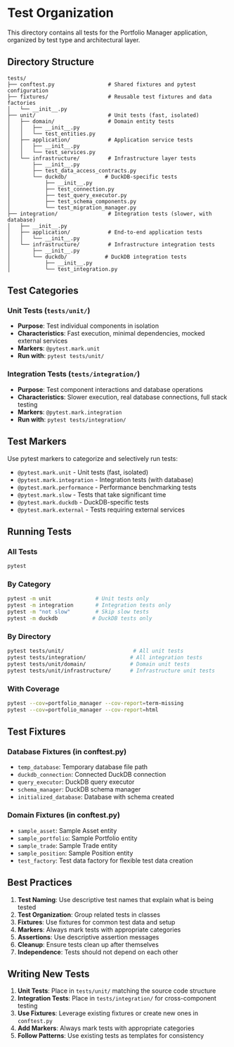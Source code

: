 # Test Organization

This directory contains all tests for the Portfolio Manager application, organized by test type and architectural layer.

## Directory Structure

```
tests/
├── conftest.py                 # Shared fixtures and pytest configuration
├── fixtures/                   # Reusable test fixtures and data factories
│   └── __init__.py
├── unit/                       # Unit tests (fast, isolated)
│   ├── domain/                 # Domain entity tests
│   │   ├── __init__.py
│   │   └── test_entities.py
│   ├── application/            # Application service tests  
│   │   ├── __init__.py
│   │   └── test_services.py
│   └── infrastructure/         # Infrastructure layer tests
│       ├── __init__.py
│       ├── test_data_access_contracts.py
│       └── duckdb/            # DuckDB-specific tests
│           ├── __init__.py
│           ├── test_connection.py
│           ├── test_query_executor.py
│           ├── test_schema_components.py
│           └── test_migration_manager.py
├── integration/                # Integration tests (slower, with database)
│   ├── __init__.py
│   ├── application/            # End-to-end application tests
│   │   └── __init__.py
│   └── infrastructure/         # Infrastructure integration tests
│       ├── __init__.py
│       └── duckdb/            # DuckDB integration tests
│           ├── __init__.py
│           └── test_integration.py
```

## Test Categories

### Unit Tests (`tests/unit/`)
- **Purpose**: Test individual components in isolation
- **Characteristics**: Fast execution, minimal dependencies, mocked external services
- **Markers**: `@pytest.mark.unit`
- **Run with**: `pytest tests/unit/`

### Integration Tests (`tests/integration/`)
- **Purpose**: Test component interactions and database operations
- **Characteristics**: Slower execution, real database connections, full stack testing
- **Markers**: `@pytest.mark.integration`
- **Run with**: `pytest tests/integration/`

## Test Markers

Use pytest markers to categorize and selectively run tests:

- `@pytest.mark.unit` - Unit tests (fast, isolated)
- `@pytest.mark.integration` - Integration tests (with database)
- `@pytest.mark.performance` - Performance benchmarking tests
- `@pytest.mark.slow` - Tests that take significant time
- `@pytest.mark.duckdb` - DuckDB-specific tests
- `@pytest.mark.external` - Tests requiring external services

## Running Tests

### All Tests
```bash
pytest
```

### By Category
```bash
pytest -m unit              # Unit tests only
pytest -m integration       # Integration tests only
pytest -m "not slow"        # Skip slow tests
pytest -m duckdb           # DuckDB tests only
```

### By Directory
```bash
pytest tests/unit/                      # All unit tests
pytest tests/integration/              # All integration tests
pytest tests/unit/domain/              # Domain unit tests
pytest tests/unit/infrastructure/      # Infrastructure unit tests
```

### With Coverage
```bash
pytest --cov=portfolio_manager --cov-report=term-missing
pytest --cov=portfolio_manager --cov-report=html
```

## Test Fixtures

### Database Fixtures (in conftest.py)
- `temp_database`: Temporary database file path
- `duckdb_connection`: Connected DuckDB connection
- `query_executor`: DuckDB query executor
- `schema_manager`: DuckDB schema manager
- `initialized_database`: Database with schema created

### Domain Fixtures (in conftest.py)
- `sample_asset`: Sample Asset entity
- `sample_portfolio`: Sample Portfolio entity
- `sample_trade`: Sample Trade entity
- `sample_position`: Sample Position entity
- `test_factory`: Test data factory for flexible test data creation

## Best Practices

1. **Test Naming**: Use descriptive test names that explain what is being tested
2. **Test Organization**: Group related tests in classes
3. **Fixtures**: Use fixtures for common test data and setup
4. **Markers**: Always mark tests with appropriate categories
5. **Assertions**: Use descriptive assertion messages
6. **Cleanup**: Ensure tests clean up after themselves
7. **Independence**: Tests should not depend on each other

## Writing New Tests

1. **Unit Tests**: Place in `tests/unit/` matching the source code structure
2. **Integration Tests**: Place in `tests/integration/` for cross-component testing  
3. **Use Fixtures**: Leverage existing fixtures or create new ones in `conftest.py`
4. **Add Markers**: Always mark tests with appropriate categories
5. **Follow Patterns**: Use existing tests as templates for consistency